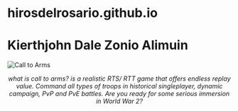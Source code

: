 # hirosdelrosario.github.io
# Kierthjohn Dale Zonio Alimuin
![Call to Arms](https://github.com/hirosdelrosario/hirosdelrosario.github.io/assets/122034987/007dd8ee-9ebc-42c2-a8f1-88c5dadb995f)
<div style="text-align:center;">
  <p style="font-style:italic;">what is call to arms? is a realistic RTS/ RTT game that offers endless replay value. Command all types of troops in historical singleplayer, dynamic campaign, PvP and PvE battles.
Are you ready for some serious immersion in World War 2?</p>
</div>
